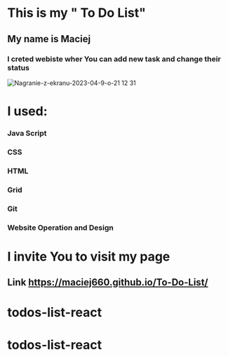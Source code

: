 # This is my " To Do List"
## My name is Maciej
### I creted webiste wher You can add new task and change their status

![Nagranie-z-ekranu-2023-04-9-o-21 12 31](https://user-images.githubusercontent.com/125219645/230792198-77d3ae67-7fc0-45b1-a8b8-9b8f0c3d0af2.gif)

# I used:
### Java Script
### CSS
### HTML
### Grid
### Git
### Website Operation and Design


# I invite You to visit my page
## Link https://maciej660.github.io/To-Do-List/
# todos-list-react
# todos-list-react
